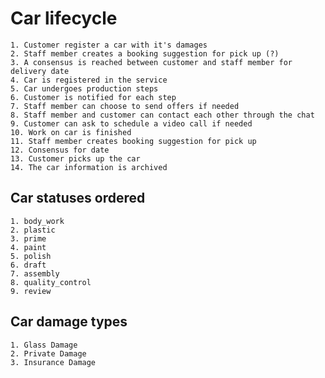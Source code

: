 # Car lifecycle

    1. Customer register a car with it's damages
    2. Staff member creates a booking suggestion for pick up (?)
    3. A consensus is reached between customer and staff member for delivery date
    4. Car is registered in the service
    5. Car undergoes production steps
    6. Customer is notified for each step
    7. Staff member can choose to send offers if needed
    8. Staff member and customer can contact each other through the chat
    9. Customer can ask to schedule a video call if needed
    10. Work on car is finished
    11. Staff member creates booking suggestion for pick up
    12. Consensus for date
    13. Customer picks up the car
    14. The car information is archived

## Car statuses ordered

    1. body_work
    2. plastic
    3. prime
    4. paint
    5. polish
    6. draft
    7. assembly
    8. quality_control
    9. review

## Car damage types

    1. Glass Damage
    2. Private Damage
    3. Insurance Damage

